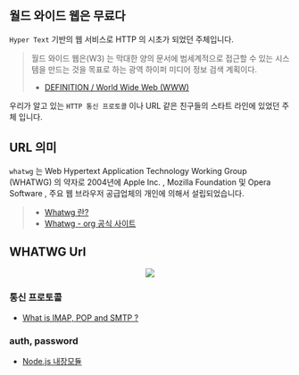 ## 월드 와이드 웹은 무료다

`Hyper Text` 기반의 웹 서비스로 HTTP 의 시초가 되었던 주체입니다.

> 월드 와이드 웹은(W3) 는 막대한 양의 문서에 범세계적으로 접근할 수 있는 시스템을 만드는 것을 목표로 하는 광역 하이퍼 미디어 정보 검색 계획이다.
> - [DEFINITION / World Wide Web (WWW)](https://www.techtarget.com/whatis/definition/World-Wide-Web)

우리가 알고 있는 `HTTP 통신 프로토콜` 이나 URL 같은 친구들의 스타트 라인에 있었던 주체 입니다.

## URL 의미

`whatwg` 는 Web Hypertext Application Technology Working Group (WHATWG) 의 약자로 2004년에  Apple Inc. , Mozilla Foundation 및 Opera Software , 주요 웹 브라우저 공급업체의 개인에 의해서 설립되었습니다.

> - [Whatwg 란?](https://en.wikipedia.org/wiki/WHATWG)
> - [Whatwg - org 공식 사이트](https://whatwg.org/)

## WHATWG Url

<p align="center"><img src="https://user-images.githubusercontent.com/86306802/186064857-87dca7b5-879e-4265-b5e5-3f75c3740880.png" /></p>

### 통신 프로토콜

- [What is IMAP, POP and SMTP ?](https://gist.github.com/unchaptered/d534826205517bf1e08311df57e02d66)

### auth, password

- [Node.js 내장모듈](https://velog.io/@unchapterd/Node.js-%EB%82%B4%EC%9E%A5%EB%AA%A8%EB%93%88)

